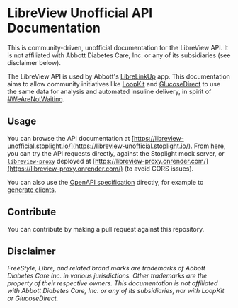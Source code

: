 # LibreView Unofficial API Documentation

This is community-driven, unofficial documentation for the LibreView API. It is not affiliated with Abbott Diabetes Care, Inc. or any of its subsidiaries (see disclaimer below).

The LibreView API is used by Abbott's [LibreLinkUp](https://www.librelinkup.com/) app. This documentation aims to allow community initiatives like [LoopKit](https://github.com/loopkit) and [GlucoseDirect](https://github.com/creepymonster/GlucoseDirect) to use the same data for analysis and automated insuline delivery, in spirit of [#WeAreNotWaiting](https://healthnews.com/health-conditions/diabetes/what-is-the-wearenotwaiting-diabetes-diy-movement/).

## Usage

You can browse the API documentation at [https://libreview-unofficial.stoplight.io/](https://libreview-unofficial.stoplight.io/). From here, you can try the API requests directly, against the Stoplight mock server, or [`libreview-proxy`](https://github.com/FokkeZB/libreview-proxy) deployed at [https://libreview-proxy.onrender.com/](https://libreview-proxy.onrender.com/) (to avoid CORS issues).

You can also use the [OpenAPI specification](https://github.com/FokkeZB/libreview-unofficial/blob/master/reference/LibreView.yaml) directly, for example to [generate clients](https://openapi-generator.tech/).

## Contribute

You can contribute by making a pull request against this repository.

## Disclaimer

_FreeStyle, Libre, and related brand marks are trademarks of Abbott Diabetes Care Inc. in various jurisdictions. Other trademarks are the property of their respective owners. This documentation is not affiliated with Abbott Diabetes Care, Inc. or any of its subsidiaries, nor with LoopKit or GlucoseDirect._